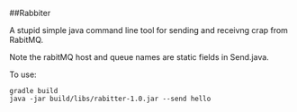 ##Rabbiter

A stupid simple java command line tool for sending and receivng crap from RabitMQ.

Note the rabitMQ host and queue names are static fields in Send.java.

To use:

	gradle build
	java -jar build/libs/rabitter-1.0.jar --send hello	

